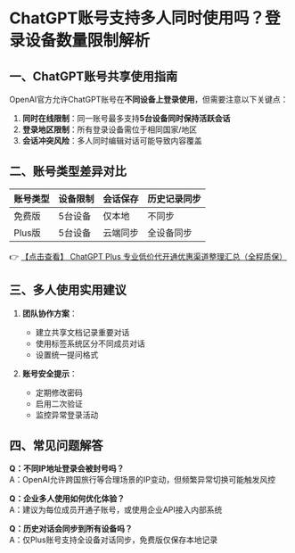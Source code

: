 # ChatGPT账号支持多人同时使用吗？登录设备数量限制解析

## 一、ChatGPT账号共享使用指南

OpenAI官方允许ChatGPT账号在**不同设备上登录使用**，但需要注意以下关键点：

1. **同时在线限制**：同一账号最多支持**5台设备同时保持活跃会话**
2. **登录地区限制**：所有登录设备需位于相同国家/地区
3. **会话冲突风险**：多人同时编辑对话可能导致内容覆盖

## 二、账号类型差异对比

| 账号类型 | 设备限制 | 会话保存 | 历史记录同步 |
|---------|---------|---------|-------------|
| 免费版 | 5台设备 | 仅本地 | 不同步 |
| Plus版 | 5台设备 | 云端同步 | 全设备同步 |

👉 [【点击查看】 ChatGPT Plus 专业低价代开通优惠渠道整理汇总（全程质保）](https://bit.ly/DaiKai)

## 三、多人使用实用建议

1. **团队协作方案**：
   - 建立共享文档记录重要对话
   - 使用标签系统区分不同成员对话
   - 设置统一提问格式

2. **账号安全提示**：
   - 定期修改密码
   - 启用二次验证
   - 监控异常登录活动

## 四、常见问题解答

**Q：不同IP地址登录会被封号吗？**  
A：OpenAI允许跨国旅行等合理场景的IP变动，但频繁异常切换可能触发风控

**Q：企业多人使用如何优化体验？**  
A：建议为每位成员开通子账号，或使用企业API接入内部系统

**Q：历史对话会同步到所有设备吗？**  
A：仅Plus账号支持全设备对话同步，免费版仅保存本地记录